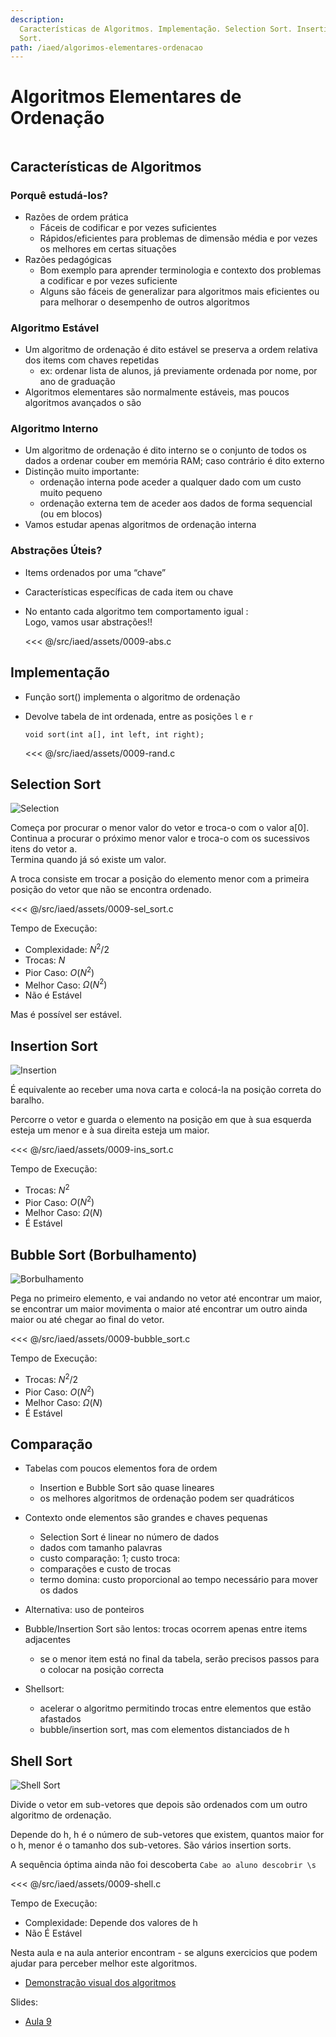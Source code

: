 ```yaml
---
description:
  Características de Algoritmos. Implementação. Selection Sort. Insertion Sort. Bubble Sort (Borbulhamento). Comparação. Shell Sort.
  Sort.
path: /iaed/algorimos-elementares-ordenacao
---
```


# Algoritmos Elementares de Ordenação

```toc

```

## Características de Algoritmos

### Porquê estudá-los?

- Razões de ordem prática
  - Fáceis de codificar e por vezes suficientes
  - Rápidos/eficientes para problemas de dimensão média e por
    vezes os melhores em certas situações
- Razões pedagógicas
  - Bom exemplo para aprender terminologia e contexto dos
    problemas a codificar e por vezes suficiente
  - Alguns são fáceis de generalizar para algoritmos mais eficientes
    ou para melhorar o desempenho de outros algoritmos

### Algoritmo Estável

- Um algoritmo de ordenação é dito estável se preserva a
  ordem relativa dos items com chaves repetidas
  - ex: ordenar lista de alunos, já previamente ordenada por nome,
    por ano de graduação
- Algoritmos elementares são normalmente estáveis, mas
  poucos algoritmos avançados o são

### Algoritmo Interno

- Um algoritmo de ordenação é dito interno se o conjunto
  de todos os dados a ordenar couber em memória RAM;
  caso contrário é dito externo
- Distinção muito importante:
  - ordenação interna pode aceder a qualquer dado com um custo
    muito pequeno
  - ordenação externa tem de aceder aos dados de forma
    sequencial (ou em blocos)
- Vamos estudar apenas algoritmos de ordenação interna

### Abstrações Úteis?

- Items ordenados por uma “chave”
- Características específicas de cada item ou chave
- No entanto cada algoritmo tem comportamento igual :\
  Logo, vamos usar abstrações!!

  <<< @/src/iaed/assets/0009-abs.c

## Implementação

- Função sort() implementa o algoritmo de ordenação
- Devolve tabela de int ordenada, entre as posições `l` e `r`

  `void sort(int a[], int left, int right);`

  <<< @/src/iaed/assets/0009-rand.c

## Selection Sort

![Selection](./assets/0009-selection-sort-animation.gif)

Começa por procurar o menor valor do vetor e troca-o com o valor a[0]. \
Continua a procurar o próximo menor valor e troca-o com os sucessivos itens do vetor a.\
Termina quando já só existe um valor.

A troca consiste em trocar a posição do elemento menor com a primeira posição do vetor que não se encontra ordenado.

<<< @/src/iaed/assets/0009-sel_sort.c

Tempo de Execução:

- Complexidade: $N^2/2$
- Trocas: $N$
- Pior Caso: $O(N^2)$
- Melhor Caso: $\Omega(N^2)$
- Não é Estável

Mas é possível ser estável.

## Insertion Sort

![Insertion](./assets/0009-Dark_inverted_insertion_sorting.gif)

É equivalente ao receber uma nova carta e colocá-la na posição correta do baralho.

Percorre o vetor e guarda o elemento na posição em que à sua esquerda esteja um menor e à sua direita esteja um maior.

<<< @/src/iaed/assets/0009-ins_sort.c

Tempo de Execução:

- Trocas: $N^2$
- Pior Caso: $O(N^2)$
- Melhor Caso: $\Omega(N)$
- É Estável

## Bubble Sort (Borbulhamento)

![Borbulhamento](./assets/0009-bubble-sort-animation.gif)

Pega no primeiro elemento, e vai andando no vetor até encontrar um maior, se encontrar um maior movimenta o maior até encontrar um outro ainda maior ou até chegar ao final do vetor.

<<< @/src/iaed/assets/0009-bubble_sort.c

Tempo de Execução:

- Trocas: $N^2/2$
- Pior Caso: $O(N^2)$
- Melhor Caso: $\Omega(N)$
- É Estável

## Comparação

- Tabelas com poucos elementos fora de ordem
  - Insertion e Bubble Sort são quase lineares
  - os melhores algoritmos de ordenação podem ser quadráticos
- Contexto onde elementos são grandes e chaves
  pequenas
  - Selection Sort é linear no número de dados
  - dados com tamanho palavras
  - custo comparação: 1; custo troca:
  - comparações e custo de trocas
  - termo domina: custo proporcional ao tempo necessário para mover os dados
- Alternativa: uso de ponteiros

- Bubble/Insertion Sort são lentos: trocas ocorrem apenas
  entre items adjacentes
  - se o menor item está no final da tabela, serão precisos
    passos para o colocar na posição correcta
- Shellsort:
  - acelerar o algoritmo permitindo trocas entre elementos que
    estão afastados
  - bubble/insertion sort, mas com elementos distanciados de h

## Shell Sort

![Shell Sort](./assets/0009-Shell_Sort_Algorithm.gif)

Divide o vetor em sub-vetores que depois são ordenados com um outro algoritmo de ordenação.

Depende do h, h é o número de sub-vetores que existem, quantos maior for o h, menor é o tamanho dos sub-vetores.
São vários insertion sorts.

A sequência óptima ainda não foi descoberta `Cabe ao aluno descobrir \s`

<<< @/src/iaed/assets/0009-shell.c

Tempo de Execução:

- Complexidade: Depende dos valores de h
- Não É Estável

Nesta aula e na aula anterior encontram - se alguns exercicios que podem ajudar para perceber melhor este algoritmos.

- [Demonstração visual dos algoritmos](https://gonque.github.io/sorting-algos/)

Slides:

- [Aula 9](https://drive.google.com/file/d/1aPyWzECPVzi0p_BKgIsZJhZkni0EdCDv/view?usp=sharing)
